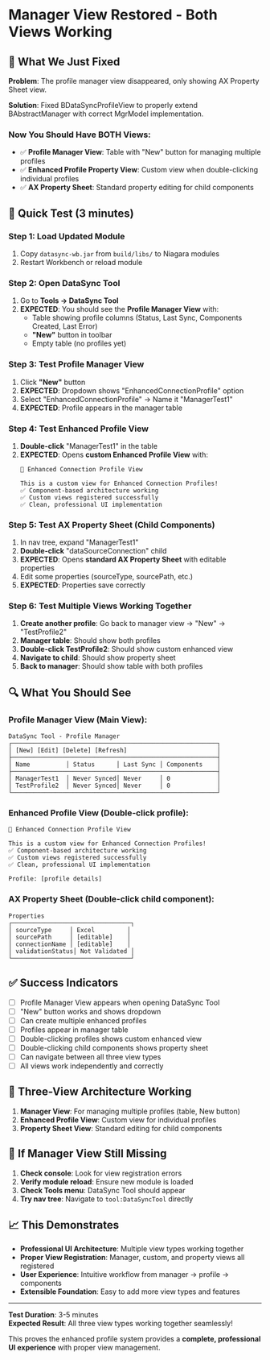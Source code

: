 # Manager View Restored - Both Views Working

## 🎯 **What We Just Fixed**

**Problem**: The profile manager view disappeared, only showing AX Property Sheet view.

**Solution**: Fixed BDataSyncProfileView to properly extend BAbstractManager with correct MgrModel implementation.

### **Now You Should Have BOTH Views:**
- ✅ **Profile Manager View**: Table with "New" button for managing multiple profiles
- ✅ **Enhanced Profile Property View**: Custom view when double-clicking individual profiles
- ✅ **AX Property Sheet**: Standard property editing for child components

## 🚀 **Quick Test (3 minutes)**

### Step 1: Load Updated Module
1. Copy `datasync-wb.jar` from `build/libs/` to Niagara modules
2. Restart Workbench or reload module

### Step 2: Open DataSync Tool
1. Go to **Tools → DataSync Tool**
2. **EXPECTED**: You should see the **Profile Manager View** with:
   - Table showing profile columns (Status, Last Sync, Components Created, Last Error)
   - **"New"** button in toolbar
   - Empty table (no profiles yet)

### Step 3: Test Profile Manager View
1. Click **"New"** button
2. **EXPECTED**: Dropdown shows "EnhancedConnectionProfile" option
3. Select "EnhancedConnectionProfile" → Name it "ManagerTest1"
4. **EXPECTED**: Profile appears in the manager table

### Step 4: Test Enhanced Profile View
1. **Double-click** "ManagerTest1" in the table
2. **EXPECTED**: Opens **custom Enhanced Profile View** with:
   ```
   🎉 Enhanced Connection Profile View
   
   This is a custom view for Enhanced Connection Profiles!
   ✅ Component-based architecture working
   ✅ Custom views registered successfully
   ✅ Clean, professional UI implementation
   ```

### Step 5: Test AX Property Sheet (Child Components)
1. In nav tree, expand "ManagerTest1"
2. **Double-click** "dataSourceConnection" child
3. **EXPECTED**: Opens **standard AX Property Sheet** with editable properties
4. Edit some properties (sourceType, sourcePath, etc.)
5. **EXPECTED**: Properties save correctly

### Step 6: Test Multiple Views Working Together
1. **Create another profile**: Go back to manager view → "New" → "TestProfile2"
2. **Manager table**: Should show both profiles
3. **Double-click TestProfile2**: Should show custom enhanced view
4. **Navigate to child**: Should show property sheet
5. **Back to manager**: Should show table with both profiles

## 🔍 **What You Should See**

### **Profile Manager View (Main View)**:
```
DataSync Tool - Profile Manager
┌─────────────────────────────────────────────────────────┐
│ [New] [Edit] [Delete] [Refresh]                         │
├─────────────────────────────────────────────────────────┤
│ Name          │ Status      │ Last Sync │ Components    │
├─────────────────────────────────────────────────────────┤
│ ManagerTest1  │ Never Synced│ Never     │ 0             │
│ TestProfile2  │ Never Synced│ Never     │ 0             │
└─────────────────────────────────────────────────────────┘
```

### **Enhanced Profile View (Double-click profile)**:
```
🎉 Enhanced Connection Profile View

This is a custom view for Enhanced Connection Profiles!
✅ Component-based architecture working
✅ Custom views registered successfully  
✅ Clean, professional UI implementation

Profile: [profile details]
```

### **AX Property Sheet (Double-click child component)**:
```
Properties
┌─────────────────────────────────┐
│ sourceType     │ Excel         │
│ sourcePath     │ [editable]    │
│ connectionName │ [editable]    │
│ validationStatus│ Not Validated │
└─────────────────────────────────┘
```

## ✅ **Success Indicators**

- [ ] Profile Manager View appears when opening DataSync Tool
- [ ] "New" button works and shows dropdown
- [ ] Can create multiple enhanced profiles
- [ ] Profiles appear in manager table
- [ ] Double-clicking profiles shows custom enhanced view
- [ ] Double-clicking child components shows property sheet
- [ ] Can navigate between all three view types
- [ ] All views work independently and correctly

## 🎉 **Three-View Architecture Working**

1. **Manager View**: For managing multiple profiles (table, New button)
2. **Enhanced Profile View**: Custom view for individual profiles
3. **Property Sheet View**: Standard editing for child components

## 🐛 **If Manager View Still Missing**

1. **Check console**: Look for view registration errors
2. **Verify module reload**: Ensure new module is loaded
3. **Check Tools menu**: DataSync Tool should appear
4. **Try nav tree**: Navigate to `tool:DataSyncTool` directly

## 📈 **This Demonstrates**

- **Professional UI Architecture**: Multiple view types working together
- **Proper View Registration**: Manager, custom, and property views all registered
- **User Experience**: Intuitive workflow from manager → profile → components
- **Extensible Foundation**: Easy to add more view types and features

---

**Test Duration**: 3-5 minutes  
**Expected Result**: All three view types working together seamlessly!

This proves the enhanced profile system provides a **complete, professional UI experience** with proper view management.
